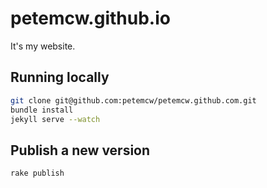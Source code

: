 petemcw.github.io
==================

It's my website.

## Running locally

```bash
git clone git@github.com:petemcw/petemcw.github.com.git
bundle install
jekyll serve --watch
```

## Publish a new version

```
rake publish
```

